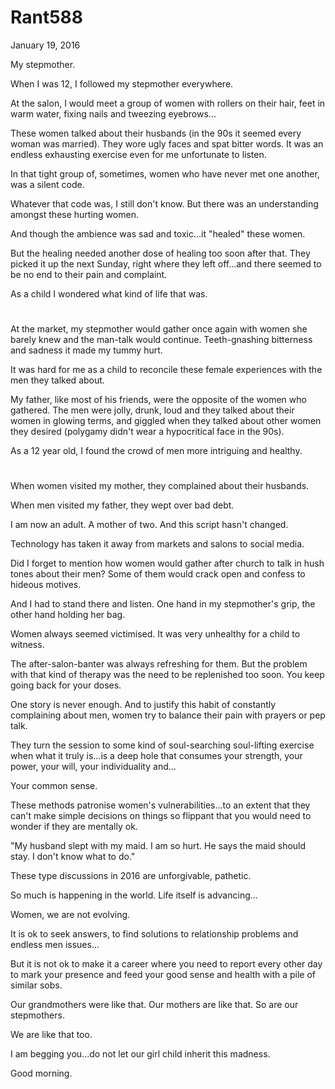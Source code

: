 # Rant588


January 19, 2016

My stepmother.

When I was 12, I followed my stepmother everywhere. 

At the salon, I would meet a group of women with rollers on their hair, feet in warm water, fixing nails and tweezing eyebrows...

These women talked about their husbands (in the 90s it seemed every woman was married). They wore ugly faces and spat bitter words. It was an endless exhausting exercise even for me unfortunate to listen. 

In that tight group of, sometimes, women who have never met one another, was a silent code.

Whatever that code was, I still don't know. But there was an understanding amongst these hurting women. 

And though the ambience was sad and toxic...it "healed" these women. 

But the healing needed another dose of healing too soon after that. They picked it up the next Sunday, right where they left off...and there seemed to be no end to their pain and complaint.

As a child I wondered what kind of life that was.

#

At the market, my stepmother would gather once again with women she barely knew and the man-talk would continue. Teeth-gnashing bitterness and sadness it made my tummy hurt.

It was hard for me as a child to reconcile these female experiences with the men they talked about.

My father, like most of his friends, were the opposite of the women who gathered. The men were jolly, drunk, loud and they talked about their women in glowing terms, and giggled when they talked about other women they desired (polygamy didn't wear a hypocritical face in the 90s).

As a 12 year old, I found the crowd of men more intriguing and healthy.

#

When women visited my mother, they complained about their husbands.

When men visited my father, they wept over bad debt.

I am now an adult. A mother of two. And this script hasn't changed.

Technology has taken it away from markets and salons to social media. 

Did I forget to mention how women would gather after church to talk in hush tones about their men? Some of them would crack open and confess to hideous motives.

And I had to stand there and listen. One hand in my stepmother's grip, the other hand holding her bag.

Women always seemed victimised. It was very unhealthy for a child to witness.

The after-salon-banter was always refreshing for them. But the problem with that kind of therapy was the need to be replenished too soon. You keep going back for your doses. 

One story is never enough. And to justify this habit of constantly complaining about men, women try to balance their pain with prayers or pep talk.

They turn the session to some kind of soul-searching soul-lifting exercise when what it truly is...is a deep hole that consumes your strength, your power, your will, your individuality and...

Your common sense.

These methods patronise women's vulnerabilities...to an extent that they can't make simple decisions on things so flippant that you would need to wonder if they are mentally ok.

"My husband slept with my maid. I am so hurt. He says the maid should stay. I don't know what to do."

These type discussions in 2016 are unforgivable, pathetic. 

So much is happening in the world. Life itself is advancing...

Women, we are not evolving. 

It is ok to seek answers, to find solutions to relationship problems and endless men issues...

But it is not ok to make it a career where you need to report every other day to mark your presence and feed your good sense and health with a pile of similar sobs.

Our grandmothers were like that. Our mothers are like that. So are our stepmothers. 

We are like that too. 

I am begging you...do not let our girl child inherit this madness.

Good morning.